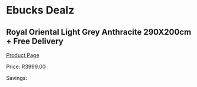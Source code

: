 
# Ebucks Dealz
## Royal Oriental Light Grey Anthracite 290X200cm + Free Delivery
[Product Page](https://www.ebucks.com/web/shop/productSelected.do?prodId=1210431495&catId=1209942745)

Price: R3999.00

Savings: 


	